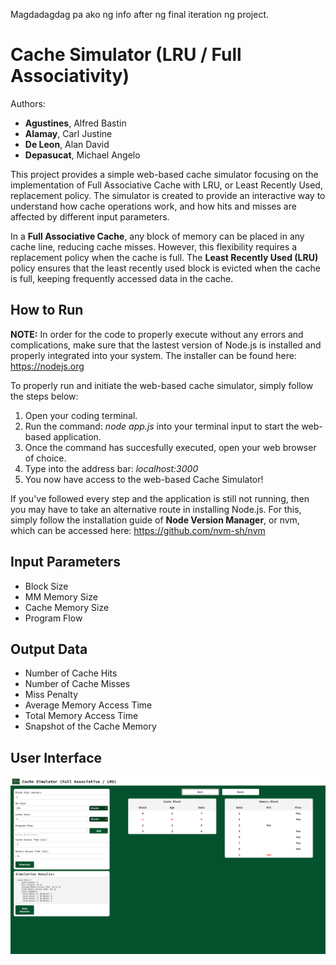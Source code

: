 Magdadagdag pa ako ng info after ng final iteration ng project.
# Cache Simulator (LRU / Full Associativity)
Authors: 
- **Agustines**, Alfred Bastin
- **Alamay**, Carl Justine
- **De Leon**, Alan David 
- **Depasucat**, Michael Angelo

This project provides a simple web-based cache simulator focusing on the implementation of Full Associative Cache with LRU, or Least Recently Used, replacement policy. The simulator is created to provide an interactive way to understand how cache operations work, and how hits and misses are affected by different input parameters.

In a **Full Associative Cache**, any block of memory can be placed in any cache line, reducing cache misses. However, this flexibility requires a replacement policy when the cache is full. The **Least Recently Used (LRU)** policy ensures that the least recently used block is evicted when the cache is full, keeping frequently accessed data in the cache.

## How to Run
**NOTE:** In order for the code to properly execute without any errors and complications, make sure that the lastest version of Node.js is installed and properly integrated into your system. The installer can be found here: https://nodejs.org

To properly run and initiate the web-based cache simulator, simply follow the steps below:

1. Open your coding terminal.
2. Run the command: *node app.js* into your terminal input to start the web-based application.
3. Once the command has succesfully executed, open your web browser of choice.
4. Type into the address bar: *localhost:3000*
5. You now have access to the web-based Cache Simulator!

If you've followed every step and the application is still not running, then you may have to take an alternative route in installing Node.js. For this, simply follow the installation guide of **Node Version Manager**, or nvm, which can be accessed here: https://github.com/nvm-sh/nvm

## Input Parameters
- Block Size
- MM Memory Size
- Cache Memory Size
- Program Flow

## Output Data
- Number of Cache Hits
- Number of Cache Misses
- Miss Penalty
- Average Memory Access Time
- Total Memory Access Time
- Snapshot of the Cache Memory

## User Interface
![App Screenshot](https://github.com/MichaelGelo/CacheSimulator_LRU_Group3/blob/main/Test%20Case.png)
